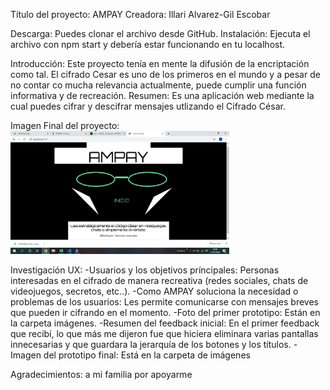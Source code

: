 Título del proyecto: AMPAY
Creadora: Illari Alvarez-Gil Escobar

Descarga: Puedes clonar el archivo desde GitHub.
Instalación: Ejecuta el archivo con npm start y debería estar funcionando en tu localhost.

Introducción: 
Este proyecto tenía en mente la difusión de la encriptación como tal. El cifrado Cesar es uno de los primeros en el mundo y a pesar de no contar co mucha relevancia actualmente, puede cumplir una función informativa y de recreación. 
Resumen: Es una aplicación web mediante la cual puedes cifrar y descifrar mensajes utlizando el Cifrado César.

Imagen Final del proyecto:
<img src="/images/version final.png" width="350">

Investigación UX:
-Usuarios y los objetivos príncipales: 
Personas interesadas en el cifrado de manera recreativa (redes sociales, chats de videojuegos, secretos, etc..).
-Como AMPAY soluciona la necesidad o problemas de los usuarios: 
Les permite comunicarse con mensajes breves  que pueden ir cifrando en el momento.
-Foto del primer prototipo: 
Están en la carpeta imágenes.
-Resumen del feedback inicial:
En el primer feedback que recibí, lo que más me dijeron fue que hiciera eliminara varias pantallas innecesarias y que guardara la jerarquía de los botones y los títulos.
-Imagen del prototipo final: 
Está en la carpeta de imágenes

Agradecimientos: a mi familia por apoyarme
